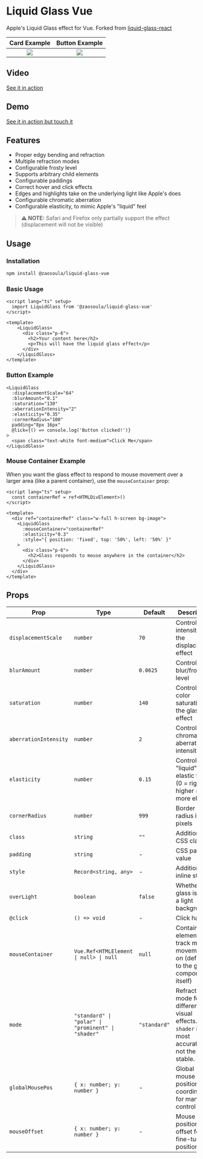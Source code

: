 # Liquid Glass Vue

Apple's Liquid Glass effect for Vue. Forked from [liquid-glass-react](https://github.com/rdev/liquid-glass-react)

Card Example              |  Button Example
:-------------------------:|:-------------------------:
![](https://github.com/rdev/liquid-glass-react/raw/master/assets/card.png)  |  ![](https://github.com/rdev/liquid-glass-react/raw/master/assets/button.png)

## Video

[See it in action](https://raw.githubusercontent.com/rdev/liquid-glass-react/refs/heads/master/assets/video.mov?token=GHSAT0AAAAAACPNNASADXWXU2ZZA2OCMJ3W2CIWMMA)

## Demo

[See it in action but touch it](https://liquid-glass.maxrovensky.com)


## Features

- Proper edgy bending and refraction
- Multiple refraction modes
- Configurable frosty level
- Supports arbitrary child elements
- Configurable paddings
- Correct hover and click effects
- Edges and highlights take on the underlying light like Apple's does
- Configurable chromatic aberration
- Configurable elasticity, to mimic Apple's "liquid" feel

> **⚠️ NOTE:** Safari and Firefox only partially support the effect (displacement will not be visible)

## Usage

### Installation

```bash
npm install @zaosoula/liquid-glass-vue
```

### Basic Usage

```vue
<script lang="ts" setup>
  import LiquidGlass from '@zaosoula/liquid-glass-vue'
</script>

<template>
    <LiquidGlass>
      <div class="p-6">
        <h2>Your content here</h2>
        <p>This will have the liquid glass effect</p>
      </div>
    </LiquidGlass>
</template>
```

### Button Example

```vue
<LiquidGlass
  :displacementScale="64"
  :blurAmount="0.1"
  :saturation="130"
  :aberrationIntensity="2"
  :elasticity="0.35"
  :cornerRadius="100"
  padding="8px 16px"
  @lick={() => console.log('Button clicked!')}
>
  <span class="text-white font-medium">Click Me</span>
</LiquidGlass>
```

### Mouse Container Example

When you want the glass effect to respond to mouse movement over a larger area (like a parent container), use the `mouseContainer` prop:

```vue
<script lang="ts" setup>
  const containerRef = ref<HTMLDivElement>()
</script>

<template>
  <div ref="containerRef" class="w-full h-screen bg-image">
    <LiquidGlass
      :mouseContainer="containerRef"
      :elasticity="0.3"
      :style="{ position: 'fixed', top: '50%', left: '50%' }"
    >
      <div class="p-6">
        <h2>Glass responds to mouse anywhere in the container</h2>
      </div>
    </LiquidGlass>
  </div>
</template>
```

## Props

| Prop | Type | Default | Description |
|------|------|---------|-------------|
| `displacementScale` | `number` | `70` | Controls the intensity of the displacement effect |
| `blurAmount` | `number` | `0.0625` | Controls the blur/frosting level |
| `saturation` | `number` | `140` | Controls color saturation of the glass effect |
| `aberrationIntensity` | `number` | `2` | Controls chromatic aberration intensity |
| `elasticity` | `number` | `0.15` | Controls the "liquid" elastic feel (0 = rigid, higher = more elastic) |
| `cornerRadius` | `number` | `999` | Border radius in pixels |
| `class` | `string` | `""` | Additional CSS classes |
| `padding` | `string` | - | CSS padding value |
| `style` | `Record<string, any>` | - | Additional inline styles |
| `overLight` | `boolean` | `false` | Whether the glass is over a light background |
| `@click` | `() => void` | - | Click handler |
| `mouseContainer` | `Vue.Ref<HTMLElement \| null> \| null` | `null` | Container element to track mouse movement on (defaults to the glass component itself) |
| `mode` | `"standard" \| "polar" \| "prominent" \| "shader"` | `"standard"` | Refraction mode for different visual effects. `shader` is the most accurate but not the most stable. |Add commentMore actions
| `globalMousePos` | `{ x: number; y: number }` | - | Global mouse position coordinates for manual control |
| `mouseOffset` | `{ x: number; y: number }` | - | Mouse position offset for fine-tuning positioning |

